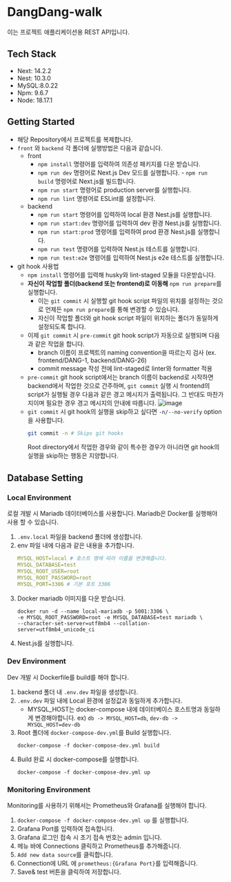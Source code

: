 # DangDang-walk

이는 프로젝트 애플리케이션용 REST API입니다.

## Tech Stack

- Next: 14.2.2
- Nest: 10.3.0
- MySQL:8.0.22
- Npm: 9.6.7
- Node: 18.17.1

## Getting Started

- 해당 Repository에서 프로젝트를 복제합니다.
- `front` 와 `backend` 각 폴더에 실행방법은 다음과 같습니다.
  - front
    - `npm install` 명령어를 입력하여 의존성 패키지를 다운 받습니다.
    - `npm run dev` 명령어로 Next.js Dev 모드를 실행합니다. - `npm run build` 명령어로 Next.js를 빌드합니다.
    - `npm run start` 명령어로 production server를 실행합니다.
    - `npm run lint` 명령어로 ESLint를 설정합니다.
  - backend
    - `npm run start` 명령어를 입력하여 local 환경 Nest.js를 실행합니다.
    - `npm run start:dev` 명령어를 입력하여 dev 환경 Nest.js를 실행합니다.
    - `npm run start:prod` 명령어를 입력하여 prod 환경 Nest.js를 실행합니다.
    - `npm run test` 명령어를 입력하여 Nest.js 테스트를 실행합니다.
    - `npm run test:e2e` 명령어를 입력하여 Nest.js e2e 테스트를 실행합니다.
- git hook 사용법
  - `npm install` 명령어를 입력해 husky와 lint-staged 모듈을 다운받습니다.
  - **자신이 작업할 폴더(backend 또는 frontend)로 이동해** `npm run prepare`를 실행합니다.
    - 이는 `git commit` 시 실행할 git hook script 파일의 위치를 설정하는 것으로 언제든 `npm run prepare`를 통해 변경할 수 있습니다.
    - 자신이 작업할 폴더와 git hook script 파일이 위치하는 폴더가 동일하게 설정되도록 합니다.
  - 이제 `git commit` 시 `pre-commit` git hook script가 자동으로 실행되며 다음과 같은 작업을 합니다.
    - branch 이름이 프로젝트의 naming convention을 따르는지 검사 (ex. frontend/DANG-1, backend/DANG-26)
    - commit message 작성 전에 lint-staged로 linter와 formatter 적용
  - `pre-commit` git hook script에서는 branch 이름이 backend로 시작하면 backend에서 작업한 것으로 간주하며, `git commit` 실행 시 frontend의 script가 실행될 경우 다음과 같은 경고 메시지가 출력됩니다. 그 반대도 마찬가지이며 필요한 경우 경고 메시지의 안내에 따릅니다.
    ![image](https://github.com/jihwooon/dangdang-walk/assets/71831926/279a2f4f-0756-4bbb-892f-6179f6f10d28)
  - `git commit` 시 git hook의 실행을 skip하고 싶다면 `-n/--no-verify` option을 사용합니다.
    ```bash
    git commit -n # Skips git hooks
    ```
    Root directory에서 작업한 경우와 같이 특수한 경우가 아니라면 git hook의 실행을 skip하는 행동은 지양합니다.

## Database Setting

### **Local Environment**

로컬 개발 시 Mariadb 데이터베이스를 사용합니다.
Mariadb은 Docker를 실행해야 사용 할 수 있습니다.

1. `.env.local` 파일을 backend 폴더에 생성합니다.
2. env 파일 내에 다음과 같은 내용을 추가합니다.
   ```yaml
   MYSQL_HOST=local # 호스트 명에 따라 이름을 변경해줍니다.
   MYSQL_DATABASE=test
   MYSQL_ROOT_USER=root
   MYSQL_ROOT_PASSWORD=root
   MYSQL_PORT=3306 # 기본 포트 3306
   ```
3. Docker mariadb 이미지를 다운 받습니다.
   ```shell
   docker run -d --name local-mariadb -p 5001:3306 \
   -e MYSQL_ROOT_PASSWORD=root -e MYSQL_DATABASE=test mariadb \
   --character-set-server=utf8mb4 --collation-server=utf8mb4_unicode_ci
   ```
4. Nest.js를 실행합니다.

### **Dev Environment**

Dev 개발 시 Dockerfile를 build를 해야 합니다.

1. backend 폴더 내 `.env.dev` 파일을 생성합니다.
2. `.env.dev` 파일 내에 Local 환경에 설정값과 동일하게 추가합니다.
   - MYSQL_HOST는 docker-compose 내에 데이터베이스 호스트명과 동일하게 변경해야합니다.
     ex) `db -> MYSQL_HOST=db`, `dev-db -> MYSQL_HOST=dev-db`
3. Root 폴더에 `docker-compose-dev.yml`를 Build 실행합니다.
   ```shell
   docker-compose -f docker-compose-dev.yml build
   ```
4. Build 완료 시 docker-compose를 실행합니다.
   ```shell
   docker-compose -f docker-compose-dev.yml up
   ```

### **Monitoring Environment**

Monitoring를 사용하기 위해서는 Prometheus와 Grafana를 실행해야 합니다.

1. `docker-compose -f docker-compose-dev.yml up` 를 실행합니다.
2. Grafana Port를 입력하여 접속합니다.
3. Grafana 로그인 접속 시 초기 접속 번호는 admin 입니다.
4. 메뉴 바에 Connections 클릭하고 Prometheus를 추가해줍니다.
5. `Add new data source`를 클릭합니다.
6. Connection에 URL 에 `prometheus:{Grafana Port}`를 입력해줍니다.
7. Save& test 버튼을 클릭하여 저장합니다.
